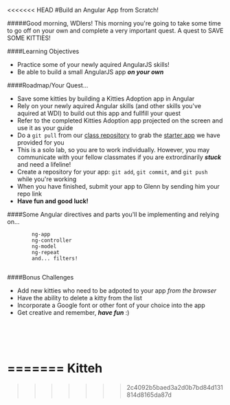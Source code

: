 <<<<<<< HEAD
#Build an Angular App from Scratch!

#####Good morning, WDIers! This morning you're going to take some time to go off on your own and complete a very important quest. A quest to SAVE SOME KITTIES!
<br>

####Learning Objectives
* Practice some of your newly aquired AngularJS skills!
* Be able to build a small AngularJS app ***on your own***

####Roadmap/Your Quest...
* Save some kitties by building a Kitties Adoption app in Angular
* Rely on your newly aquired Angular skills (and other skills you've aquired at WDI) to build out this app and fullfill your quest
* Refer to the completed Kitties Adoption app projected on the screen and use it as your guide
* Do a ```git pull``` from our [class repository](https://github.com/ga-students/WDI_LA_12-13) to grab the [starter app](https://github.com/ga-students/WDI_LA_12-13/tree/master/03-week/angular-app-from-scratch) we have provided for you
* This is a solo lab, so you are to work individually. However, you may communicate with your fellow classmates if you are extrordinarily ***stuck*** and need a lifeline!
* Create a repository for your app: ```git add```, ```git commit```, and ```git push``` while you're working
* When you have finished, submit your app to Glenn by sending him your repo link
* **Have fun and good luck!**

####Some Angular directives and parts you'll be implementing and relying on...
```
		ng-app
		ng-controller
		ng-model
		ng-repeat   
		and... filters!
		
```


####Bonus Challenges
* Add new kitties who need to be adpoted to your app *from the browser*
* Have the ability to delete a kitty from the list
* Incorporate a Google font or other font of your choice into the app
* Get creative and remember, ***have fun*** :)

<br><br><br>





=======
Kitteh
======
>>>>>>> 2c4092b5baed3a2d0b7bd84d131814d8165da87d

